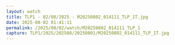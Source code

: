```yaml
---
layout: watch
title: TLP1 - 02/08/2025 - M20250802_014111_TLP_1T.jpg
date: 2025-08-02 01:41:11
permalink: /2025/08/02/watch/M20250802_014111_TLP_1
capture: TLP1/2025/202508/20250801/M20250802_014111_TLP_1T.jpg
---
```

